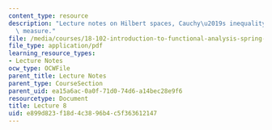 ```yaml
---
content_type: resource
description: "Lecture notes on Hilbert spaces, Cauchy\u2019s inequality, and Lebesgue\
  \ measure."
file: /media/courses/18-102-introduction-to-functional-analysis-spring-2009/e899d823f18d4c3896b4c5f363612147_MIT18_102s09_lec08.pdf
file_type: application/pdf
learning_resource_types:
- Lecture Notes
ocw_type: OCWFile
parent_title: Lecture Notes
parent_type: CourseSection
parent_uid: ea15a6ac-0a0f-71d0-74d6-a14bec28e9f6
resourcetype: Document
title: Lecture 8
uid: e899d823-f18d-4c38-96b4-c5f363612147
---
```

